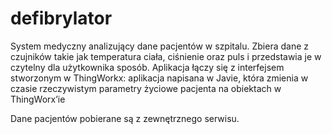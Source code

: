 # defibrylator
System medyczny analizujący dane pacjentów w szpitalu. Zbiera dane z czujników takie jak temperatura ciała, ciśnienie oraz puls i przedstawia je w czytelny dla użytkownika sposób. Aplikacja łączy się z interfejsem stworzonym w ThingWorkx: aplikacja napisana w Javie, która zmienia w czasie rzeczywistym parametry życiowe pacjenta na obiektach w ThingWorx’ie 

Dane pacjentów pobierane są z zewnętrznego serwisu.
